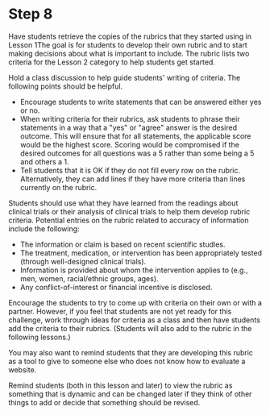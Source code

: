 # Step 8

Have students retrieve the copies of the rubrics that they started using in Lesson 1The goal is for students to develop their own rubric and to start making decisions about what is important to include. The rubric lists two criteria for the Lesson 2 category to help students get started.

Hold a class discussion to help guide students' writing of criteria. The following points should be helpful.
- Encourage students to write statements that can be answered either yes or no. 
- When writing criteria for their rubrics, ask students to phrase their statements in a way that a "yes" or "agree" answer is the desired outcome. This will ensure that for all statements, the applicable score would be the highest score. Scoring would be compromised if the desired outcomes for all questions was a 5 rather than some being a 5 and others a 1.
- Tell students that it is OK if they do not fill every row on the rubric. Alternatively, they can add lines if they have more criteria than lines currently on the rubric. 

Students should use what they have learned from the readings about clinical trials or their analysis of clinical trials to help them develop rubric criteria. Potential entries on the rubric related to accuracy of information include the following: 
-  The information or claim is based on recent scientific studies.
-  The treatment, medication, or intervention has been appropriately tested (through well-designed clinical trials).
-  Information is provided about whom the intervention applies to (e.g., men, women, racial/ethnic groups, ages).
-  Any conflict-of-interest or financial incentive is disclosed.

Encourage the students to try to come up with criteria on their own or with a partner. However, if you feel that students are not yet ready for this challenge, work through ideas for criteria as a class and then have students add the criteria to their rubrics. (Students will also add to the rubric in the following lessons.) 

You may also want to remind students that they are developing this rubric as a tool to give to someone else who does not know how to evaluate a website. 

Remind students (both in this lesson and later) to view the rubric as something that is dynamic and can be changed later if they think of other things to add or decide that something should be revised.
